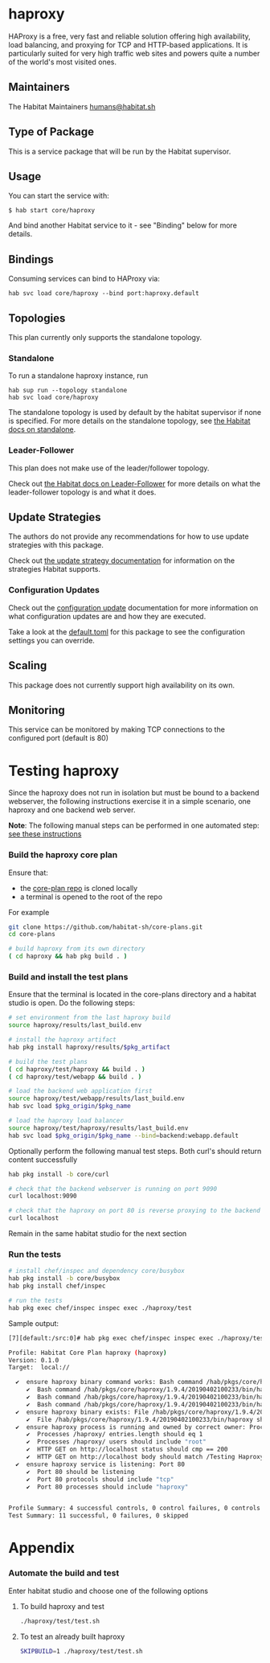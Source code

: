 # haproxy

HAProxy is a free, very fast and reliable solution offering high availability, load balancing, and proxying for TCP and HTTP-based applications. It is particularly suited for very high traffic web sites and powers quite a number of the world's most visited ones.

## Maintainers

The Habitat Maintainers humans@habitat.sh

## Type of Package

This is a service package that will be run by the Habitat supervisor.

## Usage

You can start the service with:

```
$ hab start core/haproxy
```

And bind another Habitat service to it - see "Binding" below for more details.

## Bindings

Consuming services can bind to HAProxy via:

```
hab svc load core/haproxy --bind port:haproxy.default
```

## Topologies

This plan currently only supports the standalone topology.

### Standalone

To run a standalone haproxy instance, run

```
hab sup run --topology standalone
hab svc load core/haproxy
```

The standalone topology is used by default by the habitat supervisor if none is specified.
For more details on the standalone topology, see [the Habitat docs on standalone](https://www.habitat.sh/docs/using-habitat/#standalone).

### Leader-Follower

This plan does not make use of the leader/follower topology.

Check out [the Habitat docs on Leader-Follower](https://www.habitat.sh/docs/using-habitat/#leader-follower-topology) for more details on what the leader-follower topology is and what it does.

## Update Strategies

The authors do not provide any recommendations for how to use update strategies with this package.

Check out [the update strategy documentation](https://www.habitat.sh/docs/using-habitat/#update-strategy) for information on the strategies Habitat supports.

### Configuration Updates

Check out the [configuration update](https://www.habitat.sh/docs/using-habitat/#configuration-updates) documentation for more information on what configuration updates are and how they are executed.

Take a look at the [default.toml](default.toml) for this package to see the configuration settings you can override.

## Scaling

This package does not currently support high availability on its own.

## Monitoring

This service can be monitored by making TCP connections to the configured port (default is 80)

# Testing haproxy

Since the haproxy does not run in isolation but must be bound to a backend webserver, the following instructions exercise it in a simple scenario, one haproxy and one backend web server.

**Note**: The following manual steps can be performed in one automated step: [see these instructions](#automate-the-build-and-test)

### Build the haproxy core plan

Ensure that:
* the [core-plan repo](https://github.com/habitat-sh/core-plans) is cloned locally
* a terminal is opened to the root of the repo

For example

```bash
git clone https://github.com/habitat-sh/core-plans.git
cd core-plans

# build haproxy from its own directory
( cd haproxy && hab pkg build . )
```

### Build and install the test plans

Ensure that the terminal is located in the core-plans directory and a habitat studio is open.  Do the following steps:

```bash
# set environment from the last haproxy build
source haproxy/results/last_build.env

# install the haproxy artifact
hab pkg install haproxy/results/$pkg_artifact

# build the test plans
( cd haproxy/test/haproxy && build . )
( cd haproxy/test/webapp && build . )

# load the backend web application first
source haproxy/test/webapp/results/last_build.env
hab svc load $pkg_origin/$pkg_name

# load the haproxy load balancer
source haproxy/test/haproxy/results/last_build.env
hab svc load $pkg_origin/$pkg_name --bind=backend:webapp.default
```

Optionally perform the following manual test steps.  Both curl's should return content successfully

```bash
hab pkg install -b core/curl

# check that the backend webserver is running on port 9090
curl localhost:9090

# check that the haproxy on port 80 is reverse proxying to the backend webserver
curl localhost
```

Remain in the same habitat studio for the next section

### Run the tests

```bash
# install chef/inspec and dependency core/busybox
hab pkg install -b core/busybox
hab pkg install chef/inspec

# run the tests
hab pkg exec chef/inspec inspec exec ./haproxy/test
```

Sample output:

```bash
[7][default:/src:0]# hab pkg exec chef/inspec inspec exec ./haproxy/test

Profile: Habitat Core Plan haproxy (haproxy)
Version: 0.1.0
Target:  local://

  ✔  ensure haproxy binary command works: Bash command /hab/pkgs/core/haproxy/1.9.4/20190402100233/bin/haproxy --help
     ✔  Bash command /hab/pkgs/core/haproxy/1.9.4/20190402100233/bin/haproxy --help stdout should match /HA-Proxy version/
     ✔  Bash command /hab/pkgs/core/haproxy/1.9.4/20190402100233/bin/haproxy --help stderr should match /Usage : haproxy/
     ✔  Bash command /hab/pkgs/core/haproxy/1.9.4/20190402100233/bin/haproxy --help exit_status should eq 1
  ✔  ensure haproxy binary exists: File /hab/pkgs/core/haproxy/1.9.4/20190402100233/bin/haproxy
     ✔  File /hab/pkgs/core/haproxy/1.9.4/20190402100233/bin/haproxy should exist
  ✔  ensure haproxy process is running and owned by correct owner: Processes /haproxy/
     ✔  Processes /haproxy/ entries.length should eq 1
     ✔  Processes /haproxy/ users should include "root"
     ✔  HTTP GET on http://localhost status should cmp == 200
     ✔  HTTP GET on http://localhost body should match /Testing Haproxy Load Balancer/
  ✔  ensure haproxy service is listening: Port 80
     ✔  Port 80 should be listening
     ✔  Port 80 protocols should include "tcp"
     ✔  Port 80 processes should include "haproxy"


Profile Summary: 4 successful controls, 0 control failures, 0 controls skipped
Test Summary: 11 successful, 0 failures, 0 skipped
```

# Appendix

### Automate the build and test

Enter habitat studio  and choose one of the following options

1. To build haproxy and test

   ```bash
   ./haproxy/test/test.sh
   ```

2. To test an already built haproxy

   ```bash
   SKIPBUILD=1 ./haproxy/test/test.sh
   ```